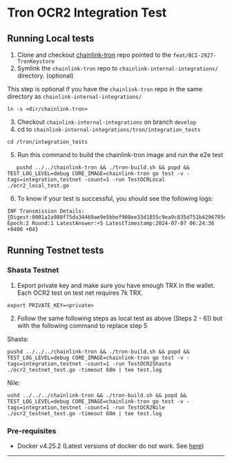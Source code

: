 # Tron OCR2 Integration Test

## Running Local tests

1. Clone and checkout [chainlink-tron](https://github.com/smartcontractkit/chainlink-tron/tree/feat/BCI-2927-TronKeystore) repo pointed to the `feat/BCI-2927-TronKeystore`
2. Symlink the `chainlink-tron` repo to `chainlink-internal-integrations/` directory. (optional)

This step is optional if you have the `chainlink-tron` repo in the same directory as `chainlink-internal-integrations/`

```shell
ln -s <dir/chainlink-tron>
```

3. Checkout `chainlink-internal-integrations` on branch `develop`
4. cd to `chainlink-internal-integrations/tron/integration_tests`

```shell
cd /tron/integration_tests
```

5. Run this command to build the chainlink-tron image and run the e2e test

```shell
   pushd ../../chainlink-tron && ./tron-build.sh && popd && TEST_LOG_LEVEL=debug CORE_IMAGE=chainlink-tron go test -v -tags=integration,testnet -count=1 -run TestOCRLocal ./ocr2_local_test.go
```

6. To know if your test is successful, you should see the following logs:

```shell
INF Transmission Details: {Digest:0001a1a988f75da34469ae9e5bbef908ee33d1855c9ea9c835d751b4296705e4 Epoch:2 Round:1 LatestAnswer:+5 LatestTimestamp:2024-07-07 06:24:36 +0400 +04}
```

## Running Testnet tests

### Shasta Testnet

1. Export private key and make sure you have enough TRX in the wallet. Each OCR2 test on test net requires 7k TRX.

```
export PRIVATE_KEY=<private>
```

2. Follow the same following steps as local test as above (Steps 2 - 6]) but with the following command to replace step 5

Shasta:

```shell
pushd ../../../chainlink-tron && ./tron-build.sh && popd && TEST_LOG_LEVEL=debug CORE_IMAGE=chainlink-tron go test -v -tags=integration,testnet -count=1 -run TestOCR2Shasta ./ocr2_testnet_test.go -timeout 60m | tee test.log
```

Nile:

```shell
ushd ../../../chainlink-tron && ./tron-build.sh && popd && TEST_LOG_LEVEL=debug CORE_IMAGE=chainlink-tron go test -v -tags=integration,testnet -count=1 -run TestOCR2Nile ./ocr2_testnet_test.go -timeout 60m | tee test.log
```

### Pre-requisites

- Docker v4.25.2 (Latest versions of docker do not work. See [here](https://smartcontract-it.atlassian.net/wiki/spaces/DEPLOY/pages/774734068/Tron+Node+Errors+And+Fixes))

---
